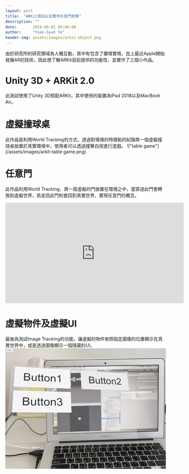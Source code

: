 ```yaml
---
layout: post
title:  "ARKit測試以及實作任意門效果"
description: ""
date:       2019-08-01 09:00:00
author:     "Yuan-Syun Ye"
header-img: assets/images/arkit-object.png
---
```


由於研究所的研究領域為人機互動，其中有包含了擴增實境，加上最近Apple開始發展AR的技術，因此想了解ARKit目前提供的功能性，並實作了三個小作品。

# Unity 3D + ARKit 2.0 #
此測試使用了Unity 3D搭配ARKit，其中使用的裝置為iPad 2018以及MacBook Air。

# 虛擬撞球桌 #
此作品是利用World Tracking的方式，透過對環境的特徵點的紀錄將一個虛擬撞球桌放置於真實環境中，使用者可以透過撞擊白球進行遊戲。
!["table game"](/assets/images/arkit-table game.png)

# 任意門 #
此作品利用World Tracking，將一扇虛擬的門放置在環境之中，當穿過此門會轉換到虛擬世界，若走回此門則會回到真實世界，實現任意門的概念。
<iframe width="560" height="315" src="https://www.youtube.com/embed/aL4oLiPpWN4" frameborder="0" allow="accelerometer; autoplay; encrypted-media; gyroscope; picture-in-picture" allowfullscreen></iframe>

# 虛擬物件及虛擬UI #
最後為測試Image Tracking的功能，讓虛擬的物件依照指定圖像的位置顯示在真實世界中，或是透過圖像顯示一個隱藏的UI。
![UI](/assets/images/arkit-ui.png)
